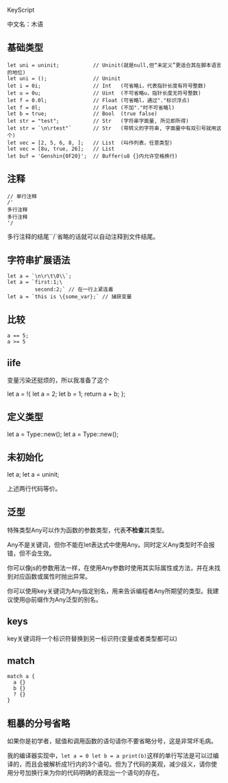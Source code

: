 KeyScript

中文名：木语

## 基础类型

```
let uni = uninit;           // Uninit(就是null,但“未定义”更适合其在脚本语言的地位)
let uni = ();               // Uninit
let i = 0i;                 // Int   (可省略i，代表指针长度有符号整数)
let u = 0u;                 // Uint  (不可省略u，指针长度无符号整数)
let f = 0.0l;               // Float (可省略l，通过"."标识浮点)
let f = 0l;                 // Float (不加"."时不可省略l)
let b = true;               // Bool  (true false)
let str = "test";           // Str   (字符串字面量, 所见即所得)
let str = `\n\rtest"`       // Str   (带转义的字符串, 字面量中有双引号就用这个)
let vec = [2, 5, 6, 8, ];   // List  (叫作列表，任意类型)
let vec = [8u, true, 26];   // List 
let buf = 'Genshin{0F20}';  // Buffer(u8 {}内允许空格换行)

```


## 注释
```
// 单行注释
/'
多行注释
多行注释
'/
```
多行注释的结尾``/`省略的话就可以自动注释到文件结尾。

## 字符串扩展语法

```
let a = `\n\r\t\0\\`;
let a = `first:1;\
         second:2;` // 在一行上紧连着
let a = `this is \{some_var};` // 捕获变量
```

## 比较

```
a == 5;
a >= 5
```

## iife

变量污染还挺烦的，所以我准备了这个

let a = !{
  let a = 2;
  let b = 1;
  return a + b;
};

## 定义类型

let a = Type::new();
let a = Type::new();

## 未初始化

let a;
let a = uninit;

上述两行代码等价。

## 泛型

特殊类型Any可以作为函数的参数类型，代表**不检查**其类型。

Any不是关键词，但你不能在let表达式中使用Any。同时定义Any类型时不会报错，但不会生效。

你可以像js的参数用法一样，在使用Any参数时使用其实际属性或方法，并在未找到对应函数或属性时抛出异常。

你可以使用key关键词为Any指定别名，用来告诉编程者Any所期望的类型。我建议使用@前缀作为Any泛型的别名。


## keys
key关键词将一个标识符替换到另一标识符(变量或者类型都可以)

## match
```
match a {
  a {}
  b {}
  ? {}
}
```

## 粗暴的分号省略

如果你是初学者，赋值和调用函数的语句请你不要省略分号，这是非常坏毛病。

我的编译器实现中，`let a = 0 let b = a print(b)`这样的单行写法是可以过编译的，而且会被解析成1行内的3个语句。但为了代码的美观，减少歧义，请你使用分号加换行来为你的代码明确的表现出一个语句的存在。